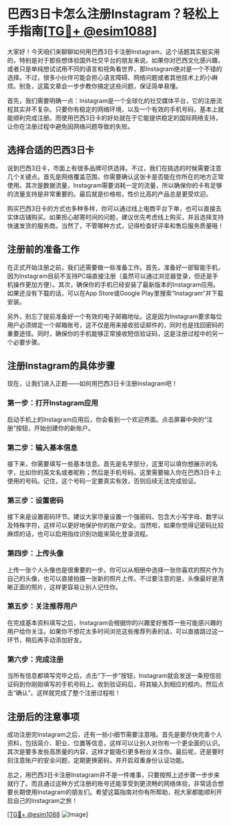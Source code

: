 # 巴西3日卡怎么注册Instagram？轻松上手指南[[TG💪+ @esim1088](https://t.me/s/esim1088)]

大家好！今天咱们来聊聊如何用巴西3日卡注册Instagram，这个话题其实挺实用的，特别是对于那些想体验国外社交平台的朋友来说。如果你对巴西文化感兴趣，或者只是单纯想试试用不同的语言和视角看世界，那Instagram绝对是一个不错的选择。不过，很多小伙伴可能会担心语言障碍、网络问题或者其他技术上的小麻烦。别急，这篇文章会一步步教你搞定这些问题，保证简单易懂。

首先，我们需要明确一点：Instagram是一个全球化的社交媒体平台，它的注册流程其实并不复杂。只要你有稳定的网络环境，以及一个有效的手机号码，基本上就能顺利完成注册。而使用巴西3日卡的好处就在于它能提供稳定的国际网络支持，让你在注册过程中避免因网络问题导致的失败。

## 选择合适的巴西3日卡

说到巴西3日卡，市面上有很多品牌可供选择。不过，我们在挑选的时候需要注意几个关键点。首先是网络覆盖范围，你需要确认这张卡是否能在你所在的地方正常使用。其次是数据流量，Instagram需要消耗一定的流量，所以确保你的卡有足够的流量支持是非常重要的。最后就是价格啦，性价比高的产品总是更受欢迎。

购买巴西3日卡的方式也多种多样，你可以通过线上电商平台下单，也可以直接去实体店铺购买。如果担心邮寄时间的问题，建议优先考虑线上购买，并且选择支持快速发货的服务商。当然了，不管哪种方式，记得检查好评率和售后服务质量哦！

## 注册前的准备工作

在正式开始注册之前，我们还需要做一些准备工作。首先，准备好一部智能手机，因为Instagram目前不支持PC端直接注册（虽然可以通过浏览器登录，但还是手机操作更加方便）。其次，确保你的手机已经安装了最新版本的Instagram应用。如果还没有下载的话，可以在App Store或Google Play里搜索“Instagram”并下载安装。

另外，别忘了提前准备好一个有效的电子邮箱地址。这是因为Instagram要求每位用户必须绑定一个邮箱账号，这不仅是用来接收验证邮件的，同时也是找回密码的重要途径。同时，确保你的手机能够正常接收短信验证码，这是注册过程中的另一个必要步骤。

## 注册Instagram的具体步骤

现在，让我们进入正题——如何用巴西3日卡注册Instagram吧！

### 第一步：打开Instagram应用

启动手机上的Instagram应用后，你会看到一个欢迎界面。点击屏幕中央的“注册”按钮，开始创建你的新账户。

### 第二步：输入基本信息

接下来，你需要填写一些基本信息。首先是名字部分，这里可以填你想展示的名字，比如你的英文名或者昵称；然后是手机号码，这里需要输入你在巴西3日卡上使用的号码。记住，这个号码一定要真实有效，否则后续无法完成验证。

### 第三步：设置密码

接下来是设置密码环节。建议大家尽量设置一个强密码，包含大小写字母、数字以及特殊字符，这样可以更好地保护你的账户安全。当然啦，如果你觉得记密码比较麻烦的话，也可以启用指纹识别功能来简化登录流程。

### 第四步：上传头像

上传一张个人头像也是很重要的一步。你可以从相册中选择一张你喜欢的照片作为自己的头像，也可以直接拍摄一张新的照片上传。不过要注意的是，头像最好是清晰正面的照片，这样更容易让别人记住你。

### 第五步：关注推荐用户

在完成基本资料填写之后，Instagram会根据你的兴趣爱好推荐一些可能感兴趣的用户给你关注。如果你不想花太多时间浏览这些推荐列表的话，可以直接跳过这一环节，稍后再手动添加好友。

### 第六步：完成注册

当所有信息都填写完毕之后，点击“下一步”按钮，Instagram就会发送一条短信验证码到你刚刚填写的手机号码上。收到验证码后，将其输入到相应的框内，然后点击“确认”。这样就完成了整个注册过程啦！

## 注册后的注意事项

成功注册完Instagram之后，还有一些小细节需要注意哦。首先是要尽快完善个人资料，包括简介、职业、位置等信息，这样可以让别人对你有一个更全面的认识。其次是要多发些高质量的内容，这样才能吸引更多粉丝关注你。最后呢，还是要时刻注意账户的安全问题，定期更换密码，并开启双重身份认证功能。

总之，用巴西3日卡注册Instagram并不是一件难事，只要按照上述步骤一步步来就行了。而且通过这种方式注册的账号还能享受到更流畅的网络体验，非常适合想要长期使用Instagram的朋友们。希望这篇指南对你有所帮助，祝大家都能顺利开启自己的Instagram之旅！

[[TG💪+ @esim1088](https://t.me/s/esim1088) ![Image](https://i.postimg.cc/4NQfJmqS/Snipaste-2025-05-13-00-14-12.png)]